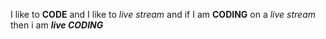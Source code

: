 I like to **CODE** and I like to _live stream_ and if I am __CODING__ on a *live stream* then i am __*live CODING*__
